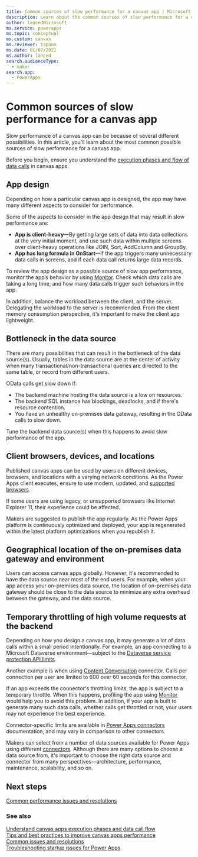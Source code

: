 ```yaml
---
title: Common sources of slow performance for a canvas app | Microsoft Docs
description: Learn about the common sources of slow performance for a canvas app.
author: lancedMicrosoft
ms.service: powerapps
ms.topic: conceptual
ms.custom: canvas
ms.reviewer: tapanm
ms.date: 01/07/2021
ms.author: lanced
search.audienceType: 
  - maker
search.app: 
  - PowerApps
---
```


# Common sources of slow performance for a canvas app

Slow performance of a canvas app can be because of several different possibilities. In this article, you'll learn about the most common possible sources of slow performance for a canvas app.

Before you begin, ensure you understand the [execution phases and flow of data calls](execution-phases-data-flow.md) in canvas apps.

## App design

Depending on how a particular canvas app is designed, the app may have many different aspects to consider for performance.

Some of the aspects to consider in the app design that may result in slow performance are:

- **App is client-heavy**&mdash;By getting large sets of data into data collections at the very initial moment, and use such data within multiple screens over client-heavy operations like JOIN, Sort, AddColumn and GroupBy.
- **App has long formula in OnStart**&mdash;If the app triggers many unnecessary data calls in screens, and if each data call returns large data records.

To review the app design as a possible source of slow app performance, monitor the app’s behavior by using [Monitor](../monitor-overview.md). Check which data calls are taking a long time, and how many data calls trigger such behaviors in the app.

In addition, balance the workload between the client, and the server. Delegating the workload to the server is recommended. From the client memory consumption perspective, it's important to make the client app lightweight.

## Bottleneck in the data source

There are many possibilities that can result in the bottleneck of the data source(s). Usually, tables in the data source are at the center of activity when many transactional/non-transactional queries are directed to the same table, or record from different users.

OData calls get slow down if:

- The backend machine hosting the data source is a low on resources.
- The backend SQL instance has blockings, deadlocks, and if there's resource contention.
- You have an unhealthy on-premises data gateway, resulting in the OData calls to slow down.

Tune the backend data source(s) when this happens to avoid slow performance of the app.

## Client browsers, devices, and locations

Published canvas apps can be used by users on different devices, browsers, and locations with a varying network conditions. As the Power Apps client executes, ensure to use modern, updated, and [supported browsers](limits-and-config.md#supported-browsers-for-running-canvas-apps).

If some users are using legacy, or unsupported browsers like Internet Explorer 11, their experience could be affected.

Makers are suggested to publish the app regularly. As the Power Apps platform is continuously optimized and deployed, your app is regenerated within the latest platform optimizations when you republish it.

## Geographical location of the on-premises data gateway and environment

Users can access canvas apps globally. However, it's recommended to have the data source near most of the end users. For example, when your app access your on-premises data source, the location of on-premises data gateway should be close to the data source to minimize any extra overhead between the gateway, and the data source.

## Temporary throttling of high volume requests at the backend

Depending on how you design a canvas app, it may generate a lot of data calls within a small period intentionally. For example, an app connecting to a Microsoft Dataverse environment&mdash;subject to the [Dataverse service protection API limits](https://docs.microsoft.com/powerapps/developer/data-platform/api-limits).

Another example is when using [Content Conversation](https://docs.microsoft.com/connectors/conversionservice/) connector. Calls per connection per user are limited to 600 over 60 seconds for this connector.

If an app exceeds the connector's throttling limits, the app is subject to a temporary throttle. When this happens, profiling the app using [Monitor](../monitor-overview.md) would help you to avoid this problem. In addition, if your app is built to generate many such data calls, whether calls get throttled or not, your users may not experience the best experience.

Connector-specific limits are available in [Power Apps connectors](https://docs.microsoft.com/connectors/connector-reference/connector-reference-powerapps-connectors) documentation, and may vary in comparison to other connectors.

Makers can select from a number of data sources available for Power Apps using different [connectors](connections-list.md). Although there are many options to choose a data source from, it's important to choose the
right data source and connector from many perspectives&mdash;architecture,
performance, maintenance, scalability, and so on.

## Next steps

[Common performance issues and resolutions](common-performance-issue-resolutions.md)

### See also

[Understand canvas apps execution phases and data call flow](execution-phases-data-flow.md) <br>
[Tips and best practices to improve canvas apps performance](performance-tips.md) <br>
[Common issues and resolutions](common-issues-and-resolutions.md) <br>
[Troubleshooting startup issues for Power Apps](../../troubleshooting-startup-issues.md)
